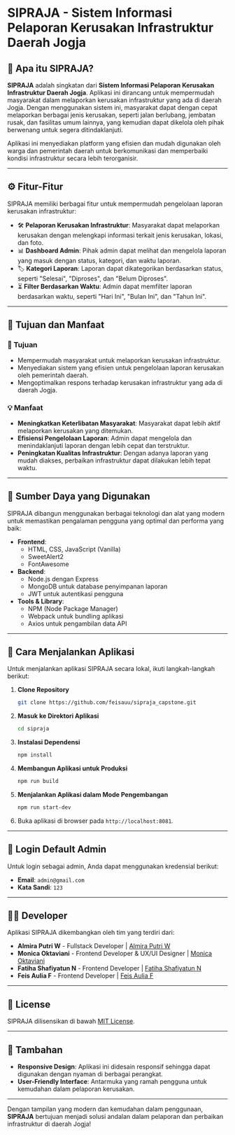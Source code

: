 # SIPRAJA - Sistem Informasi Pelaporan Kerusakan Infrastruktur Daerah Jogja

## 🧐 Apa itu SIPRAJA?

**SIPRAJA** adalah singkatan dari **Sistem Informasi Pelaporan Kerusakan Infrastruktur Daerah Jogja**. Aplikasi ini dirancang untuk mempermudah masyarakat dalam melaporkan kerusakan infrastruktur yang ada di daerah Jogja. Dengan menggunakan sistem ini, masyarakat dapat dengan cepat melaporkan berbagai jenis kerusakan, seperti jalan berlubang, jembatan rusak, dan fasilitas umum lainnya, yang kemudian dapat dikelola oleh pihak berwenang untuk segera ditindaklanjuti.

Aplikasi ini menyediakan platform yang efisien dan mudah digunakan oleh warga dan pemerintah daerah untuk berkomunikasi dan memperbaiki kondisi infrastruktur secara lebih terorganisir.

---

## ⚙️ Fitur-Fitur

SIPRAJA memiliki berbagai fitur untuk mempermudah pengelolaan laporan kerusakan infrastruktur:

- 🛠️ **Pelaporan Kerusakan Infrastruktur**: Masyarakat dapat melaporkan kerusakan dengan melengkapi informasi terkait jenis kerusakan, lokasi, dan foto.
- 📊 **Dashboard Admin**: Pihak admin dapat melihat dan mengelola laporan yang masuk dengan status, kategori, dan waktu laporan.
- 🏷️ **Kategori Laporan**: Laporan dapat dikategorikan berdasarkan status, seperti "Selesai", "Diproses", dan "Belum Diproses".
- ⏳ **Filter Berdasarkan Waktu**: Admin dapat memfilter laporan berdasarkan waktu, seperti "Hari Ini", "Bulan Ini", dan "Tahun Ini".

---

## 🎯 Tujuan dan Manfaat

### 🎯 Tujuan
- Mempermudah masyarakat untuk melaporkan kerusakan infrastruktur.
- Menyediakan sistem yang efisien untuk pengelolaan laporan kerusakan oleh pemerintah daerah.
- Mengoptimalkan respons terhadap kerusakan infrastruktur yang ada di daerah Jogja.

### 💡 Manfaat
- **Meningkatkan Keterlibatan Masyarakat**: Masyarakat dapat lebih aktif melaporkan kerusakan yang ditemukan.
- **Efisiensi Pengelolaan Laporan**: Admin dapat mengelola dan menindaklanjuti laporan dengan lebih cepat dan terstruktur.
- **Peningkatan Kualitas Infrastruktur**: Dengan adanya laporan yang mudah diakses, perbaikan infrastruktur dapat dilakukan lebih tepat waktu.

---

## 🔧 Sumber Daya yang Digunakan

SIPRAJA dibangun menggunakan berbagai teknologi dan alat yang modern untuk memastikan pengalaman pengguna yang optimal dan performa yang baik:

- **Frontend**:
  - HTML, CSS, JavaScript (Vanilla)
  - SweetAlert2
  - FontAwesome
- **Backend**:
  - Node.js dengan Express
  - MongoDB untuk database penyimpanan laporan
  - JWT untuk autentikasi pengguna
- **Tools & Library**:
  - NPM (Node Package Manager)
  - Webpack untuk bundling aplikasi
  - Axios untuk pengambilan data API

---

## 🚀 Cara Menjalankan Aplikasi

Untuk menjalankan aplikasi SIPRAJA secara lokal, ikuti langkah-langkah berikut:

1. **Clone Repository**
   ```bash
   git clone https://github.com/feisauu/sipraja_capstone.git
   ```

2. **Masuk ke Direktori Aplikasi**
   ```bash
   cd sipraja
   ```

3. **Instalasi Dependensi**
   ```bash
   npm install
   ```

4. **Membangun Aplikasi untuk Produksi**
   ```bash
   npm run build
   ```

5. **Menjalankan Aplikasi dalam Mode Pengembangan**
   ```bash
   npm run start-dev
   ```

6. Buka aplikasi di browser pada `http://localhost:8081`.

---

## 🔑 Login Default Admin

Untuk login sebagai admin, Anda dapat menggunakan kredensial berikut:

- **Email**: `admin@gmail.com`
- **Kata Sandi**: `123`

---

## 👩‍💻 Developer

Aplikasi SIPRAJA dikembangkan oleh tim yang terdiri dari:

- **Almira Putri W** - Fullstack Developer | [Almira Putri W](https://github.com/AlmiraPutriW)
- **Monica Oktaviani** - Frontend Developer & UX/UI Designer | [Monica Oktaviani](https://github.com/monicaca9) 
- **Fatiha Shafiyatun N** - Frontend Developer | [Fatiha Shafiyatun N](https://github.com/fatihashfy)
- **Feis Aulia F** - Frontend Developer  | [Feis Aulia F](https://github.com/feisauu)
  
---

## 📝 License

SIPRAJA dilisensikan di bawah [MIT License](LICENSE).

---

## 📱 Tambahan

- **Responsive Design**: Aplikasi ini didesain responsif sehingga dapat digunakan dengan nyaman di berbagai perangkat.
- **User-Friendly Interface**: Antarmuka yang ramah pengguna untuk kemudahan dalam pelaporan kerusakan.

---

Dengan tampilan yang modern dan kemudahan dalam penggunaan, **SIPRAJA** bertujuan menjadi solusi andalan dalam pelaporan dan perbaikan infrastruktur di daerah Jogja!
